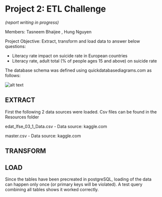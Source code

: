 # Project 2: ETL Challenge

_(report writing in progress)_

Members: Tasneem Bhaijee , Hung Nguyen

Project Objective: Extract, transform and load data to answer below questions:
* Literacy rate impact on suicide rate in European countries
* Literacy rate, adult total (% of people ages 15 and above) on suicide rate

The database schema was defined using quickdatabasediagrams.com as follows:

![alt text](https://github.com/tbhaijee/project_two/blob/master/SQL%20Files/QuickDBD-ETL_project.png)

## EXTRACT

First the following 2 data sources were loaded. Csv files can be found in the Resources folder

edat_lfse_03_1_Data.csv - Data source: kaggle.com

master.csv - Data source: kaggle.com


## TRANSFORM


## LOAD
Since the tables have been precreated in postgreSQL, loading of the data can happen only once (or primary keys will be violated). A test query combining all tables shows it worked correctly.
